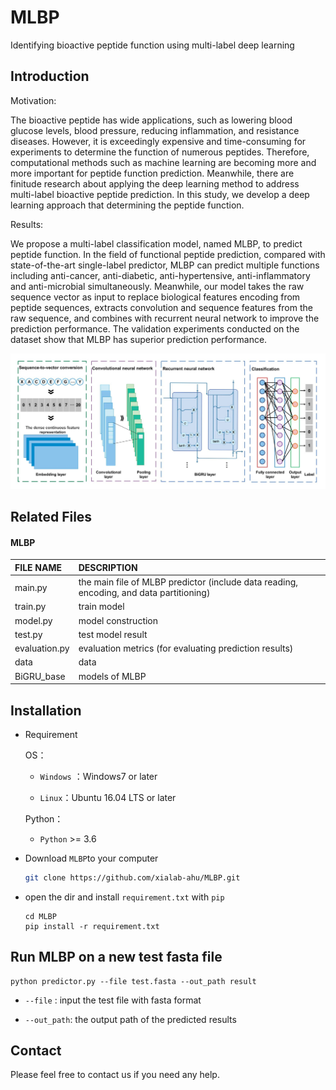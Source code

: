 # MLBP
Identifying bioactive peptide function using multi-label deep learning


## Introduction
Motivation: 

The bioactive peptide has wide applications, such as lowering blood glucose levels, blood pressure, reducing inflammation, and resistance diseases. However, it is exceedingly expensive and time-consuming for experiments to determine the function of numerous peptides. Therefore, computational methods such as machine learning are becoming more and more important for peptide function prediction. Meanwhile, there are finitude research about applying the deep learning method to address multi-label bioactive peptide prediction. In this study, we develop a deep learning approach that determining the peptide function.

Results: 

We propose a multi-label classification model, named MLBP, to predict peptide function. In the field of functional peptide prediction, compared with state-of-the-art single-label predictor, MLBP can predict multiple functions including anti-cancer, anti-diabetic, anti-hypertensive, anti-inflammatory and anti-microbial simultaneously. Meanwhile, our model takes the raw sequence vector as input to replace biological features encoding from peptide sequences, extracts convolution and sequence features from the raw sequence, and combines with recurrent neural network to improve the prediction performance. The validation experiments conducted on the dataset show that MLBP has superior prediction performance. 

![draft](./figures/framework.jpg)


## Related Files

#### MLBP

| FILE NAME           | DESCRIPTION                                                  |
| :------------------ | :----------------------------------------------------------- |
| main.py             | the main file of MLBP predictor (include data reading, encoding, and data partitioning) |
| train.py            | train model |
| model.py            | model construction |
| test.py             | test model result |
| evaluation.py       | evaluation metrics (for evaluating prediction results) |
| data                | data         |
| BiGRU_base          | models of MLBP           |


## Installation
- Requirement
  
  OS：
  
  - `Windows` ：Windows7 or later
  
  - `Linux`：Ubuntu 16.04 LTS or later
  
  Python：
  
  - `Python` >= 3.6
  
- Download `MLBP`to your computer

  ```bash
  git clone https://github.com/xialab-ahu/MLBP.git
  ```

- open the dir and install `requirement.txt` with `pip`

  ```
  cd MLBP
  pip install -r requirement.txt
  ```


## Run MLBP on a new test fasta file
```shell
python predictor.py --file test.fasta --out_path result
```

- `--file` : input the test file with fasta format

- `--out_path`: the output path of the predicted results


## Contact
Please feel free to contact us if you need any help.

